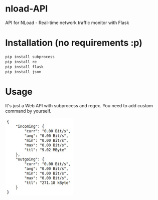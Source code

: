 # nload-API
API for NLoad - Real-time network traffic monitor with Flask

# Installation (no requirements :p)
```
pip install subprocess
pip install re
pip install flask
pip install json
```

# Usage
It's just a Web API with subprocess and regex. You need to add custom command by yourself.

![Usage](https://raw.githubusercontent.com/L0rdT33z/nload-API/main/img/01.jpg?raw=true)
